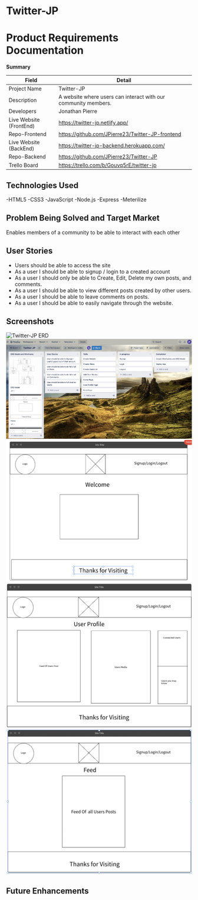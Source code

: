 # Twitter-JP

# Product Requirements Documentation

**Summary**

| Field | Detail |
|--------|-----|
| Project Name | Twitter-JP |
| Description | A website where users can interact with our community members. |
| Developers | Jonathan Pierre |
| Live Website (FrontEnd) | https://twitter-jp.netlify.app/ |
| Repo-Frontend | https://github.com/JPierre23/Twitter-JP-frontend |
| Live Website (BackEnd) | https://twitter-jp-backend.herokuapp.com/ |
| Repo-Backend | https://github.com/JPierre23/Twitter-JP |
| Trello Board | https://trello.com/b/Gouvq5rE/twitter-jp |

## Technologies Used
-HTML5
-CSS3
-JavaScript
-Node.js
-Express
-Meterilize

## Problem Being Solved and Target Market
Enables members of a community to be able to interact with each other

## User Stories
- Users should be able to access the site
- As a user I should be able to signup / login to a created account
- As a user I should only be able to Create, Edit, Delete my own posts, and comments.
- As a user I should be able to view different posts created by other users.
- As a user I should be able to leave comments on posts.
- As a user I should be able to easily navigate through the website.

## Screenshots

![Twitter-JP ERD](./.jpeg)
![Twitter-JP Trello](./trello.jpeg)
![Twitter-JP Home](./home.jpeg)
![Twitter-JP UserProfile](./up.jpeg)
![Twitter-JP Feed](./Feed.jpeg)




## Future Enhancements
